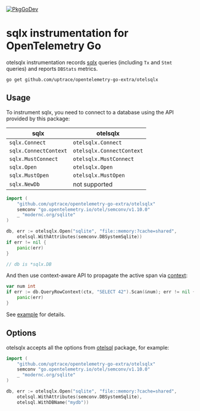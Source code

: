[![PkgGoDev](https://pkg.go.dev/badge/github.com/uptrace/opentelemetry-go-extra/otelsql)](https://pkg.go.dev/github.com/uptrace/opentelemetry-go-extra/otelsqlx)

# sqlx instrumentation for OpenTelemetry Go

otelsqlx instrumentation records [sqlx](https://github.com/vinovest/sqlx) queries (including `Tx` and
`Stmt` queries) and reports `DBStats` metrics.

```shell
go get github.com/uptrace/opentelemetry-go-extra/otelsqlx
```

## Usage

To instrument sqlx, you need to connect to a database using the API provided by this package:

| sqlx                  | otelsqlx                  |
| --------------------- | ------------------------- |
| `sqlx.Connect`        | `otelsqlx.Connect`        |
| `sqlx.ConnectContext` | `otelsqlx.ConnectContext` |
| `sqlx.MustConnect`    | `otelsqlx.MustConnect`    |
| `sqlx.Open`           | `otelsqlx.Open`           |
| `sqlx.MustOpen`       | `otelsqlx.MustOpen`       |
| `sqlx.NewDb`          | not supported             |

```go
import (
    "github.com/uptrace/opentelemetry-go-extra/otelsqlx"
    semconv "go.opentelemetry.io/otel/semconv/v1.10.0"
    _ "modernc.org/sqlite"
)

db, err := otelsqlx.Open("sqlite", "file::memory:?cache=shared",
	otelsql.WithAttributes(semconv.DBSystemSqlite))
if err != nil {
	panic(err)
}

// db is *sqlx.DB
```

And then use context-aware API to propagate the active span via
[context](https://uptrace.dev/opentelemetry/go-tracing.html#context):

```go
var num int
if err := db.QueryRowContext(ctx, "SELECT 42").Scan(&num); err != nil {
	panic(err)
}
```

See [example](/example/) for details.

## Options

otelsqlx accepts all the options from
[otelsql](https://github.com/uptrace/opentelemetry-go-extra/tree/main/otelsql) package, for example:

```go
import (
    "github.com/uptrace/opentelemetry-go-extra/otelsqlx"
    semconv "go.opentelemetry.io/otel/semconv/v1.10.0"
    _ "modernc.org/sqlite"
)

db, err := otelsqlx.Open("sqlite", "file::memory:?cache=shared",
	otelsql.WithAttributes(semconv.DBSystemSqlite),
	otelsql.WithDBName("mydb"))
```
